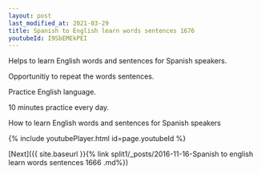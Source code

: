 ```yaml
---
layout: post
last_modified_at: 2021-03-29
title: Spanish to English learn words sentences 1676 
youtubeId: I9SbEMEkPEI
---
```

 
 
Helps to learn English words and sentences for Spanish speakers.

Opportunitiy to repeat the words sentences. 

Practice English language. 
 
10 minutes practice every day. 
 
How to learn English words and sentences for Spanish speakers 
 
{% include youtubePlayer.html id=page.youtubeId %}
 
 
[Next]({{ site.baseurl }}{% link  split1/_posts/2016-11-16-Spanish to english learn words sentences 1666 .md%})
 
